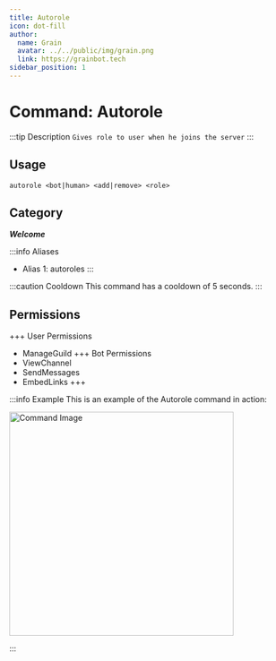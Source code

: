 ```yaml
---
title: Autorole
icon: dot-fill
author:
  name: Grain
  avatar: ../../public/img/grain.png
  link: https://grainbot.tech
sidebar_position: 1
---
```



# Command: Autorole

:::tip Description
`Gives role to user when he joins the server`
:::

## Usage

```
autorole <bot|human> <add|remove> <role>
```

## Category

_**Welcome**_

:::info Aliases
- Alias 1: autoroles
:::

:::caution Cooldown
This command has a cooldown of 5 seconds.
:::

## Permissions

+++ User Permissions
- ManageGuild
+++ Bot Permissions
- ViewChannel
- SendMessages
- EmbedLinks
+++

:::info Example
This is an example of the Autorole command in action:

<img src="https://media.discordapp.net/attachments/1058055387452014614/1192014672577179658/image.png?ex=65a7892c&is=6595142c&hm=18ffaae5c7d98c157e0b2aa804d92e333509431ce828041cbb6edbe5d13a2f95&=&format=webp&quality=lossless&width=443&height=479" alt="Command Image" width="400"/>

:::
